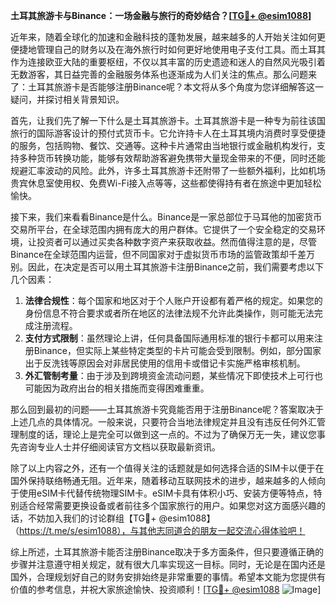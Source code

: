 **土耳其旅游卡与Binance：一场金融与旅行的奇妙结合？[[TG💪+ @esim1088](https://t.me/s/esim1088)]**

近年来，随着全球化的加速和金融科技的蓬勃发展，越来越多的人开始关注如何更便捷地管理自己的财务以及在海外旅行时如何更好地使用电子支付工具。而土耳其作为连接欧亚大陆的重要枢纽，不仅以其丰富的历史遗迹和迷人的自然风光吸引着无数游客，其日益完善的金融服务体系也逐渐成为人们关注的焦点。那么问题来了：土耳其旅游卡是否能够注册Binance呢？本文将从多个角度为您详细解答这一疑问，并探讨相关背景知识。

首先，让我们先了解一下什么是土耳其旅游卡。土耳其旅游卡是一种专为前往该国旅行的国际游客设计的预付式货币卡。它允许持卡人在土耳其境内消费时享受便捷的服务，包括购物、餐饮、交通等。这种卡片通常由当地银行或金融机构发行，支持多种货币转换功能，能够有效帮助游客避免携带大量现金带来的不便，同时还能规避汇率波动的风险。此外，许多土耳其旅游卡还附带了一些额外福利，比如机场贵宾休息室使用权、免费Wi-Fi接入点等等，这些都使得持有者在旅途中更加轻松愉快。

接下来，我们来看看Binance是什么。Binance是一家总部位于马耳他的加密货币交易所平台，在全球范围内拥有庞大的用户群体。它提供了一个安全稳定的交易环境，让投资者可以通过买卖各种数字资产来获取收益。然而值得注意的是，尽管Binance在全球范围内运营，但不同国家对于虚拟货币市场的监管政策却千差万别。因此，在决定是否可以用土耳其旅游卡注册Binance之前，我们需要考虑以下几个因素：

1. **法律合规性**：每个国家和地区对于个人账户开设都有着严格的规定。如果您的身份信息不符合要求或者所在地区的法律法规不允许此类操作，则可能无法完成注册流程。
2. **支付方式限制**：虽然理论上讲，任何具备国际通用标准的银行卡都可以用来注册Binance，但实际上某些特定类型的卡片可能会受到限制。例如，部分国家出于反洗钱等原因会对非居民使用的信用卡或借记卡实施严格审核机制。
3. **外汇管制考量**：由于涉及到跨境资金流动问题，某些情况下即使技术上可行也可能因为政府出台的相关措施而变得困难重重。

那么回到最初的问题——土耳其旅游卡究竟能否用于注册Binance呢？答案取决于上述几点的具体情况。一般来说，只要符合当地法律规定并且没有违反任何外汇管理制度的话，理论上是完全可以做到这一点的。不过为了确保万无一失，建议您事先咨询专业人士并仔细阅读官方文档以获取最新资讯。

除了以上内容之外，还有一个值得关注的话题就是如何选择合适的SIM卡以便于在国外保持联络畅通无阻。近年来，随着移动互联网技术的进步，越来越多的人倾向于使用eSIM卡代替传统物理SIM卡。eSIM卡具有体积小巧、安装方便等特点，特别适合经常需要更换设备或者前往多个国家旅行的用户。如果您对这方面感兴趣的话，不妨加入我们的讨论群组【TG💪+ @esim1088】（https://t.me/s/esim1088），与其他志同道合的朋友一起交流心得体验吧！

综上所述，土耳其旅游卡能否注册Binance取决于多方面条件，但只要遵循正确的步骤并注意遵守相关规定，就有很大几率实现这一目标。同时，无论是在国内还是国外，合理规划好自己的财务安排始终是非常重要的事情。希望本文能为您提供有价值的参考信息，并祝大家旅途愉快、投资顺利！[[TG💪+ @esim1088](https://t.me/s/esim1088) ![Image](https://i.postimg.cc/4NQfJmqS/Snipaste-2025-05-13-00-14-12.png)]